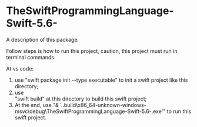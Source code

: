 # TheSwiftProgrammingLanguage-Swift-5.6-

A description of this package.

Follow steps is how to run this project, caution, this project must run in terminal commands.

At vs code:
1. use 
"swift package init --type executable" 
to init a swift project like this directory;
2. use  
"swift build" at this directory
to build this swift project;
3. At the end, use
"& '.\.build\x86_64-unknown-windows-msvc\debug\TheSwiftProgrammingLanguage-Swift-5.6-.exe'"
to run this swift project.
